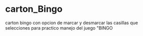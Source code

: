 # carton_Bingo
carton bingo con opcion de marcar y desmarcar las casillas que selecciones para practico manejo del juego "BINGO

